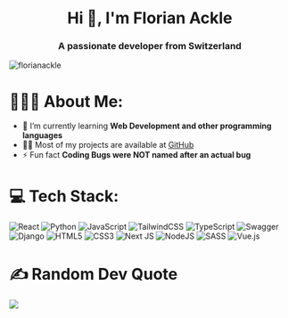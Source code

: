 <h1 align="center">Hi 👋, I'm Florian Ackle</h1>
<h3 align="center">A passionate developer from Switzerland</h3>
<p align="left"> <img src="https://komarev.com/ghpvc/?username=florianackle&label=Profile%20views&color=13a08f&style=flat" alt="florianackle" /> </p>


# 🙋🏼‍♂️ About Me:
- 🌱 I’m currently learning **Web Development and other programming languages**
- 👨‍💻 Most of my projects are available at [GitHub](https://github.com/florianackle/)
- ⚡ Fun fact **Coding Bugs were NOT named after an actual bug**
</p>

# 💻 Tech Stack:
![React](https://img.shields.io/badge/react-%2320232a.svg?style=flat&logo=react&logoColor=%2361DAFB) ![Python](https://img.shields.io/badge/python-3670A0?style=flat&logo=python&logoColor=ffdd54) ![JavaScript](https://img.shields.io/badge/javascript-%23323330.svg?style=flat&logo=javascript&logoColor=%23F7DF1E) ![TailwindCSS](https://img.shields.io/badge/tailwindcss-%2338B2AC.svg?style=flat&logo=tailwind-css&logoColor=white) ![TypeScript](https://img.shields.io/badge/typescript-%23007ACC.svg?style=flat&logo=typescript&logoColor=white) ![Swagger](https://img.shields.io/badge/-Swagger-%23Clojure?style=flat&logo=swagger&logoColor=white) ![Django](https://img.shields.io/badge/django-%23092E20.svg?style=flat&logo=django&logoColor=white) ![HTML5](https://img.shields.io/badge/html5-%23E34F26.svg?style=flat&logo=html5&logoColor=white) ![CSS3](https://img.shields.io/badge/css3-%231572B6.svg?style=flat&logo=css3&logoColor=white) ![Next JS](https://img.shields.io/badge/Next-black?style=flat&logo=next.js&logoColor=white) ![NodeJS](https://img.shields.io/badge/node.js-6DA55F?style=flat&logo=node.js&logoColor=white) ![SASS](https://img.shields.io/badge/SASS-hotpink.svg?style=flat&logo=SASS&logoColor=white) ![Vue.js](https://img.shields.io/badge/vue.js-%2335495e.svg?style=flat&logo=vuedotjs&logoColor=%234FC08D)

# ✍️ Random Dev Quote
![](https://quotes-github-readme.vercel.app/api?type=horizontal&theme=radical)
